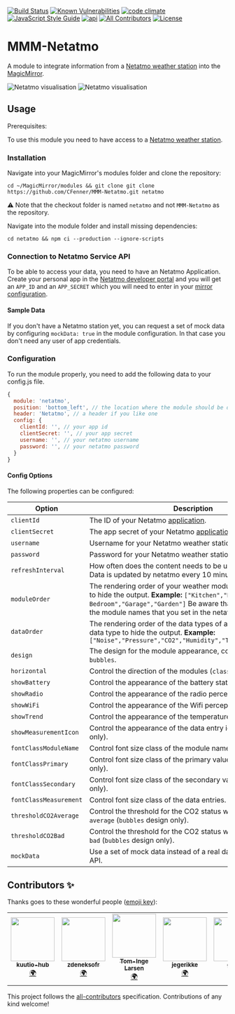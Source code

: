 [![Build Status](https://travis-ci.org/CFenner/MMM-Netatmo.svg?branch=master)](https://travis-ci.org/CFenner/MMM-Netatmo)
[![Known Vulnerabilities](https://snyk.io/test/github/cfenner/magicmirror-netatmo-module/badge.svg)](https://snyk.io/test/github/cfenner/magicmirror-netatmo-module)
[![code climate](https://codeclimate.com/github/CFenner/MMM-Netatmo/badges/gpa.svg)](https://codeclimate.com/github/CFenner/MMM-Netatmo)
[![JavaScript Style Guide](https://img.shields.io/badge/code_style-standard-brightgreen.svg)](https://standardjs.com)
[![api](https://img.shields.io/badge/api-Netatmo-orange.svg)](https://dev.netatmo.com/doc)
[![All Contributors](https://img.shields.io/github/all-contributors/CFenner/MMM-Netatmo/main)](#contributors-)
[![License](https://img.shields.io/github/license/mashape/apistatus.svg)](https://choosealicense.com/licenses/mit/)

# MMM-Netatmo

A module to integrate information from a [Netatmo weather station][weather-station] into the [MagicMirror][mirror].

![Netatmo visualisation](https://github.com/CFenner/MagicMirror-Netatmo-Module/blob/master/.github/preview.classic.png)
![Netatmo visualisation](https://github.com/CFenner/MagicMirror-Netatmo-Module/blob/master/.github/preview.bubbles.png)

## Usage

Prerequisites:

To use this module you need to have access to a [Netatmo weather station][weather-station].

### Installation

Navigate into your MagicMirror's modules folder and clone the repository:

```shell
cd ~/MagicMirror/modules && git clone git clone https://github.com/CFenner/MMM-Netatmo.git netatmo
```

:warning: Note that the checkout folder is named `netatmo` and not `MMM-Netatmo` as the repository.

Navigate into the module folder and install missing dependencies:

```shell
cd netatmo && npm ci --production --ignore-scripts
```

### Connection to Netatmo Service API

To be able to access your data, you need to have an Netatmo Application. Create your personal app in the [Netatmo developer portal][dev-portal] and you will get an `APP_ID` and an `APP_SECRET` which you will need to enter in your [mirror configuration](#configuration).

#### Sample Data

If you don't have a Netatmo station yet, you can request a set of mock data by configuring `mockData: true` in the module configuration. In that case you don't need any user of app credentials.

### Configuration

To run the module properly, you need to add the following data to your config.js file.

```js
{
  module: 'netatmo',
  position: 'bottom_left', // the location where the module should be displayed
  header: 'Netatmo', // a header if you like one
  config: {
    clientId: '', // your app id
    clientSecret: '', // your app secret
    username: '', // your netatmo username
    password: '', // your netatmo password
  }
}
```

#### Config Options

The following properties can be configured:

|Option|Description|Default|Required|
|---|---|---|---|
|`clientId`|The ID of your Netatmo [application][dev-portal].||yes|
|`clientSecret`|The app secret of your Netatmo [application][dev-portal].||yes|
|`username`|Username for your Netatmo weather station.||yes|
|`password`|Password for your Netatmo weather station.||yes|
|`refreshInterval`|How often does the content needs to be updated (minutes)? Data is updated by netatmo every 10 minutes|`3`|no|
|`moduleOrder`|The rendering order of your weather modules, ommit a module to hide the output. **Example:** `["Kitchen","Kid's Bedroom","Garage","Garden"]` Be aware that you need to use the module names that you set in the netatmo configuration.||no|
|`dataOrder`|The rendering order of the data types of a module, ommit a data type to hide the output. **Example:** `["Noise","Pressure","CO2","Humidity","Temperature","Rain"]`||no|
|`design`|The design for the module appearance, could be `classic` or `bubbles`.|`classic`|no|
|`horizontal`|Control the direction of the modules (`classic` design only).|`true`|no|
|`showBattery`|Control the appearance of the battery status.|`true`|no|
|`showRadio`|Control the appearance of the radio perception.|`true`|no|
|`showWiFi`|Control the appearance of the Wifi perception.|`true`|no|
|`showTrend`|Control the appearance of the temperature and pressure trend.|`true`|no|
|`showMeasurementIcon`|Control the appearance of the data entry icons (`bubbles` design only).|`true`|no|
|`fontClassModuleName`|Control font size class of the module name.|`xsmall`|no|
|`fontClassPrimary`|Control font size class of the primary value (`bubbles` design only).|`large`|no|
|`fontClassSecondary`|Control font size class of the secondary value (`bubbles` design only).|`xsmall`|no|
|`fontClassMeasurement`|Control font size class of the data entries.|`xsmall`|no|
|`thresholdCO2Average`|Control the threshold for the CO2 status when it should turn `average` (`bubbles` design only).|`800`|no|
|`thresholdCO2Bad`|Control the threshold for the CO2 status when it should turn `bad` (`bubbles` design only).|`1800`|no|
|`mockData`|Use a set of mock data instead of a real data from the Netatmo API.|`false`|no|

## Contributors ✨

Thanks goes to these wonderful people ([emoji key](https://allcontributors.org/docs/en/emoji-key)):

<!-- ALL-CONTRIBUTORS-LIST:START - Do not remove or modify this section -->
<!-- prettier-ignore-start -->
<!-- markdownlint-disable -->
<table>
  <tr>
    <td align="center"><a href="https://github.com/kuutio-hub"><img src="https://avatars.githubusercontent.com/u/66736498?v=4?s=100" width="100px;" alt=""/><br /><sub><b>kuutio-hub</b></sub></a><br /><a href="#translation-kuutio-hub" title="Translation">🌍</a></td>
    <td align="center"><a href="https://github.com/zdeneksofr"><img src="https://avatars.githubusercontent.com/u/25898139?v=4?s=100" width="100px;" alt=""/><br /><sub><b>zdeneksofr</b></sub></a><br /><a href="#translation-zdeneksofr" title="Translation">🌍</a></td>
    <td align="center"><a href="http://blog.codesalot.com"><img src="https://avatars.githubusercontent.com/u/4574656?v=4?s=100" width="100px;" alt=""/><br /><sub><b>Tom-Inge Larsen</b></sub></a><br /><a href="#translation-tomlarse" title="Translation">🌍</a></td>
    <td align="center"><a href="https://github.com/jegerikke"><img src="https://avatars.githubusercontent.com/u/35518057?v=4?s=100" width="100px;" alt=""/><br /><sub><b>jegerikke</b></sub></a><br /><a href="#translation-jegerikke" title="Translation">🌍</a></td>
    <td align="center"><a href="https://github.com/gilmrt"><img src="https://avatars.githubusercontent.com/u/4236800?v=4?s=100" width="100px;" alt=""/><br /><sub><b>gilmrt</b></sub></a><br /><a href="#translation-gilmrt" title="Translation">🌍</a></td>
  </tr>
</table>

<!-- markdownlint-restore -->
<!-- prettier-ignore-end -->

<!-- ALL-CONTRIBUTORS-LIST:END -->

This project follows the [all-contributors](https://github.com/all-contributors/all-contributors) specification. Contributions of any kind welcome!

[weather-station]: https://www.netatmo.com/weather
[dev-portal]: https://dev.netatmo.com/apps/
[mirror]: https://github.com/SAP/jenkins-library/issues
